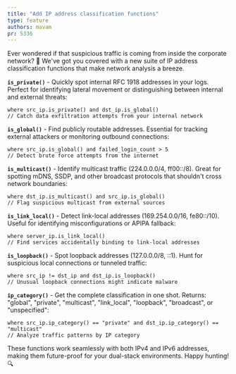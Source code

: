 ```yaml
---
title: "Add IP address classification functions"
type: feature
authors: mavam
pr: 5336
---
```


Ever wondered if that suspicious traffic is coming from inside the corporate
network? 🏢 We've got you covered with a new suite of IP address classification
functions that make network analysis a breeze.

**`is_private()`** - Quickly spot internal RFC 1918 addresses in your logs.
Perfect for identifying lateral movement or distinguishing between internal and
external threats:

```tql
where src_ip.is_private() and dst_ip.is_global()
// Catch data exfiltration attempts from your internal network
```

**`is_global()`** - Find publicly routable addresses. Essential for tracking
external attackers or monitoring outbound connections:

```tql
where src_ip.is_global() and failed_login_count > 5
// Detect brute force attempts from the internet
```

**`is_multicast()`** - Identify multicast traffic (224.0.0.0/4, ff00::/8).
Great for spotting mDNS, SSDP, and other broadcast protocols that shouldn't
cross network boundaries:

```tql
where dst_ip.is_multicast() and src_ip.is_global()
// Flag suspicious multicast from external sources
```

**`is_link_local()`** - Detect link-local addresses (169.254.0.0/16,
fe80::/10). Useful for identifying misconfigurations or APIPA fallback:

```tql
where server_ip.is_link_local()
// Find services accidentally binding to link-local addresses
```

**`is_loopback()`** - Spot loopback addresses (127.0.0.0/8, ::1). Hunt for
suspicious local connections or tunneled traffic:

```tql
where src_ip != dst_ip and dst_ip.is_loopback()
// Unusual loopback connections might indicate malware
```

**`ip_category()`** - Get the complete classification in one shot. Returns:
"global", "private", "multicast", "link_local", "loopback", "broadcast", or
"unspecified":

```tql
where src_ip.ip_category() == "private" and dst_ip.ip_category() == "multicast"
// Analyze traffic patterns by IP category
```

These functions work seamlessly with both IPv4 and IPv6 addresses, making them
future-proof for your dual-stack environments. Happy hunting! 🔍